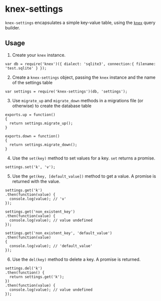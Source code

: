 # knex-settings

`knex-settings` encapsulates a simple key-value table, using the [`knex`](knexjs.org) query builder.

## Usage

1. Create your `knex` instance.

```
var db = require('knex')({ dialect: 'sqlite3', connection:{ filename: 'test.sqlite' } });
```

2. Create a `knex-settings` object, passing the `knex` instance and the name of the settings table

```
var settings = require('knex-settings')(db, 'settings');
```

3. Use `migrate_up` and `migrate_down` methods in a migrations file (or otherwise) to create the database table

```
exports.up = function()
{
  return settings.migrate_up();
}

exports.down = function()
{
  return settings.migrate_down();
}
```

4. Use the `set(key)` method to set values for a key. `set` returns a promise.

```
settings.set('k', 'v');
```

5. Use the `get(key, [default_value])` method to get a value. A promise is returned with the value.

```
settings.get('k')
.then(function(value) {
  console.log(value); // 'v'
});

settings.get('non_existent_key')
.then(function(value) {
  console.log(value); // value undefined
});

settings.get('non_existent_key', 'default_value')
.then(function(value)
{
  console.log(value); // 'default_value'
});

```

6. Use the `del(key)` method to delete a key. A promise is returned.

```
settings.del('k')
.then(function() {
  return settings.get('k');
})
.then(function(value) {
  console.log(value); // value undefined
});
```

